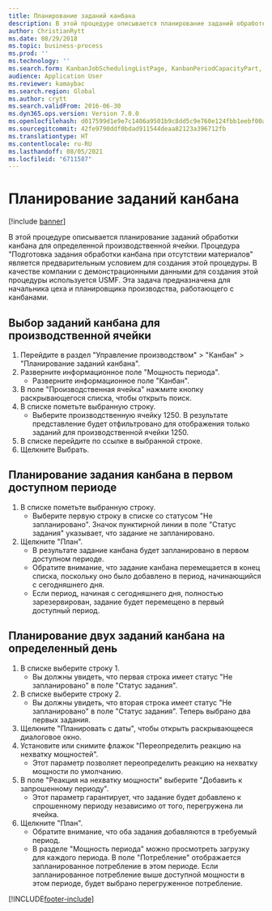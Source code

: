 ```yaml
---
title: Планирование заданий канбана
description: В этой процедуре описывается планирование заданий обработки канбана для определенной производственной ячейки.
author: ChristianRytt
ms.date: 08/29/2018
ms.topic: business-process
ms.prod: ''
ms.technology: ''
ms.search.form: KanbanJobSchedulingListPage, KanbanPeriodCapacityPart, SysLookupMultiSelectGrid, KanbanBoardScheduleJobForward
audience: Application User
ms.reviewer: kamaybac
ms.search.region: Global
ms.author: crytt
ms.search.validFrom: 2016-06-30
ms.dyn365.ops.version: Version 7.0.0
ms.openlocfilehash: d017599d1e9e7c1406a9501b9c8dd5c9e760e124fbb1eebf00ad3ad712f36da6
ms.sourcegitcommit: 42fe9790ddf0bdad911544deaa82123a396712fb
ms.translationtype: HT
ms.contentlocale: ru-RU
ms.lasthandoff: 08/05/2021
ms.locfileid: "6711587"
---
```

# <a name="schedule-kanban-jobs"></a>Планирование заданий канбана

[!include [banner](../../includes/banner.md)]

В этой процедуре описывается планирование заданий обработки канбана для определенной производственной ячейки. Процедура "Подготовка задания обработки канбана при отсутствии материалов" является предварительным условием для создания этой процедуры. В качестве компании с демонстрационными данными для создания этой процедуры используется USMF. Эта задача предназначена для начальника цеха и планировщика производства, работающего с канбанами.


## <a name="select-kanban-jobs-for-a-work-cell"></a>Выбор заданий канбана для производственной ячейки
1. Перейдите в раздел "Управление производством" > "Канбан" > "Планирование заданий канбана".
2. Разверните информационное поле "Мощность периода".
    * Разверните информационное поле "Канбан".  
3. В поле "Производственная ячейка" нажмите кнопку раскрывающегося списка, чтобы открыть поиск.
4. В списке пометьте выбранную строку.
    * Выберите производственную ячейку 1250. В результате представление будет отфильтровано для отображения только заданий для производственной ячейки 1250.  
5. В списке перейдите по ссылке в выбранной строке.
6. Щелкните Выбрать.

## <a name="schedule-a-kanban-job-in-the-first-available-period"></a>Планирование задания канбана в первом доступном периоде
1. В списке пометьте выбранную строку.
    * Выберите первую строку в списке со статусом "Не запланировано". Значок пунктирной линии в поле "Статус задания" указывает, что задание не запланировано.  
2. Щелкните "План".
    * В результате задание канбана будет запланировано в первом доступном периоде.  
    * Обратите внимание, что задание канбана перемещается в конец списка, поскольку оно было добавлено в период, начинающийся с сегодняшнего дня.  
    * Если период, начиная с сегодняшнего дня, полностью зарезервирован, задание будет перемещено в первый доступный период.  

## <a name="schedule-two-kanban-jobs-for-a-specific-day"></a>Планирование двух заданий канбана на определенный день
1. В списке выберите строку 1.
    * Вы должны увидеть, что первая строка имеет статус "Не запланировано" в поле "Статус задания".  
2. В списке выберите строку 2.
    * Вы должны увидеть, что вторая строка имеет статус "Не запланировано" в поле "Статус задания". Теперь выбрано два первых задания.  
3. Щелкните "Планировать с даты", чтобы открыть раскрывающееся диалоговое окно.
4. Установите или снимите флажок "Переопределить реакцию на нехватку мощностей".
    * Этот параметр позволяет переопределить реакцию на нехватку мощности по умолчанию.  
5. В поле "Реакция на нехватку мощности" выберите "Добавить к запрошенному периоду".
    * Этот параметр гарантирует, что задание будет добавлено к спрошенному периоду независимо от того, перегружена ли ячейка.  
6. Щелкните "План".
    * Обратите внимание, что оба задания добавляются в требуемый период.  
    * В разделе "Мощность периода" можно просмотреть загрузку для каждого периода. В поле "Потребление" отображается запланированное потребление в этом периоде. Если запланированное потребление выше доступной мощности в этом периоде, будет выбрано перегруженное потребление.  



[!INCLUDE[footer-include](../../../includes/footer-banner.md)]